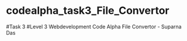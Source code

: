 # codealpha_task3_File_Convertor
#Task 3 #Level 3 Webdevelopment Code Alpha  File Convertor - Suparna Das
